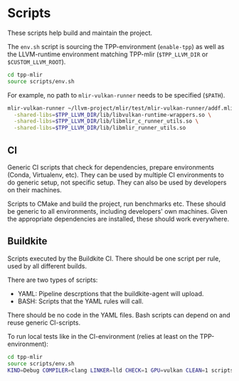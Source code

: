 # Scripts

These scripts help build and maintain the project.

The `env.sh` script is sourcing the TPP-environment (`enable-tpp`) as well as the LLVM-runtime environment matching TPP-mlir (`$TPP_LLVM_DIR` or `$CUSTOM_LLVM_ROOT`).

```bash
cd tpp-mlir
source scripts/env.sh
```

For example, no path to `mlir-vulkan-runner` needs to be specified (`$PATH`).

```bash
mlir-vulkan-runner ~/llvm-project/mlir/test/mlir-vulkan-runner/addf.mlir -e main -entry-point-result=void \
  -shared-libs=$TPP_LLVM_DIR/lib/libvulkan-runtime-wrappers.so \
  -shared-libs=$TPP_LLVM_DIR/lib/libmlir_c_runner_utils.so \
  -shared-libs=$TPP_LLVM_DIR/lib/libmlir_runner_utils.so
```

## CI

Generic CI scripts that check for dependencies, prepare environments (Conda, Virtualenv, etc).
They can be used by multiple CI environments to do generic setup, not specific setup.
They can also be used by developers on their machines.

Scripts to CMake and build the project, run benchmarks etc.
These should be generic to all environments, including developers' own machines.
Given the appropriate dependencies are installed, these should work everywhere.

## Buildkite

Scripts executed by the Buildkite CI. There should be one script per rule, used by all different builds.

There are two types of scripts:

* YAML: Pipeline descrptions that the buildkite-agent will upload.
* BASH: Scripts that the YAML rules will call.

There should be no code in the YAML files. Bash scripts can depend on and reuse generic CI-scripts.

To run local tests like in the CI-environment (relies at least on the TPP-environment):

```bash
cd tpp-mlir
source scripts/env.sh
KIND=Debug COMPILER=clang LINKER=lld CHECK=1 GPU=vulkan CLEAN=1 scripts/buildkite/build_tpp.sh
```
